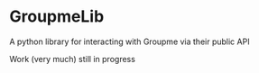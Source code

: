 # GroupmeLib

A python library for interacting with Groupme via their public API

Work (very much) still in progress
